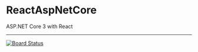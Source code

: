 # ReactAspNetCore
ASP.NET Core 3 with React
***
[![Board Status](https://dev.azure.com/oappdev/408f3edd-6e68-44f7-b463-5bce4cec5643/d0971c50-fd7c-4733-9681-a1c9b2502efb/_apis/work/boardbadge/f0c14e2c-997a-401c-8d8a-fd664e83fe3c)](https://dev.azure.com/oappdev/408f3edd-6e68-44f7-b463-5bce4cec5643/_boards/board/t/d0971c50-fd7c-4733-9681-a1c9b2502efb/Microsoft.RequirementCategory/)
